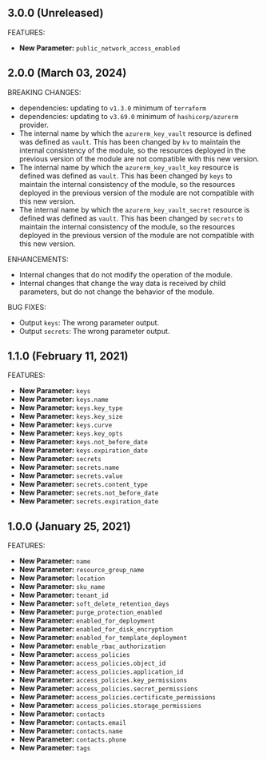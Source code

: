 ## 3.0.0 (Unreleased)

FEATURES:

* **New Parameter:** `public_network_access_enabled`

## 2.0.0 (March 03, 2024)

BREAKING CHANGES:

* dependencies: updating to `v1.3.0` minimum of `terraform`
* dependencies: updating to `v3.69.0` minimum of `hashicorp/azurerm` provider.
* The internal name by which the `azurerm_key_vault` resource is defined was defined as `vault`. This has been changed by `kv` to maintain the internal consistency of the module, so the resources deployed in the previous version of the module are not compatible with this new version.
* The internal name by which the `azurerm_key_vault_key` resource is defined was defined as `vault`. This has been changed by `keys` to maintain the internal consistency of the module, so the resources deployed in the previous version of the module are not compatible with this new version.
* The internal name by which the `azurerm_key_vault_secret` resource is defined was defined as `vault`. This has been changed by `secrets` to maintain the internal consistency of the module, so the resources deployed in the previous version of the module are not compatible with this new version.

ENHANCEMENTS:

* Internal changes that do not modify the operation of the module.
* Internal changes that change the way data is received by child parameters, but do not change the behavior of the module.

BUG FIXES:

* Output `keys`: The wrong parameter output.
* Output `secrets`: The wrong parameter output.

## 1.1.0 (February 11, 2021)

FEATURES:

* **New Parameter:** `keys`
* **New Parameter:** `keys.name`
* **New Parameter:** `keys.key_type`
* **New Parameter:** `keys.key_size`
* **New Parameter:** `keys.curve`
* **New Parameter:** `keys.key_opts`
* **New Parameter:** `keys.not_before_date`
* **New Parameter:** `keys.expiration_date`
* **New Parameter:** `secrets`
* **New Parameter:** `secrets.name`
* **New Parameter:** `secrets.value`
* **New Parameter:** `secrets.content_type`
* **New Parameter:** `secrets.not_before_date`
* **New Parameter:** `secrets.expiration_date`

## 1.0.0 (January 25, 2021)

FEATURES:

* **New Parameter:** `name`
* **New Parameter:** `resource_group_name`
* **New Parameter:** `location`
* **New Parameter:** `sku_name`
* **New Parameter:** `tenant_id`
* **New Parameter:** `soft_delete_retention_days`
* **New Parameter:** `purge_protection_enabled`
* **New Parameter:** `enabled_for_deployment`
* **New Parameter:** `enabled_for_disk_encryption`
* **New Parameter:** `enabled_for_template_deployment`
* **New Parameter:** `enable_rbac_authorization`
* **New Parameter:** `access_policies`
* **New Parameter:** `access_policies.object_id`
* **New Parameter:** `access_policies.application_id`
* **New Parameter:** `access_policies.key_permissions`
* **New Parameter:** `access_policies.secret_permissions`
* **New Parameter:** `access_policies.certificate_permissions`
* **New Parameter:** `access_policies.storage_permissions`
* **New Parameter:** `contacts`
* **New Parameter:** `contacts.email`
* **New Parameter:** `contacts.name`
* **New Parameter:** `contacts.phone`
* **New Parameter:** `tags`
